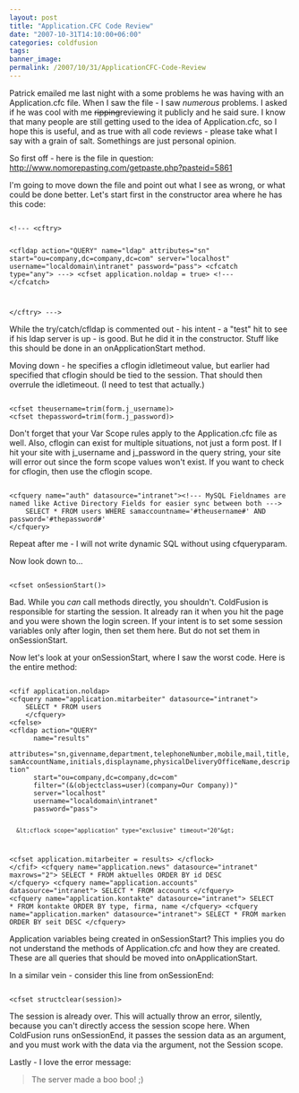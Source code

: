 ```yaml
---
layout: post
title: "Application.CFC Code Review"
date: "2007-10-31T14:10:00+06:00"
categories: coldfusion 
tags: 
banner_image: 
permalink: /2007/10/31/ApplicationCFC-Code-Review
---
```


Patrick emailed me last night with a some problems he was having with an Application.cfc file. When I saw the file - I saw <i>numerous</i> problems. I asked if he was cool with me <strike>ripping</strike>reviewing it publicly and he said sure. I know that many people are still getting used to the idea of Application.cfc, so I hope this is useful, and as true with all code reviews - please take what I say with a grain of salt. Somethings are just personal opinion.
<!--more-->
So first off - here is the file in question: <a href="http://www.nomorepasting.com/getpaste.php?pasteid=5861">http://www.nomorepasting.com/getpaste.php?pasteid=5861</a>

I'm going to move down the file and point out what I see as wrong, or what could be done better. Let's start first in the constructor area where he has this code:

<code>
&lt;!--- &lt;cftry&gt;

  &lt;cfldap action="QUERY"
      name="ldap"
      attributes="sn"
      start="ou=company,dc=company,dc=com"
      server="localhost"
      username="localdomain\intranet"
      password="pass"&gt;
  &lt;cfcatch type="any"&gt; ---&gt;
  &lt;cfset application.noldap = true&gt;
 &lt;!--- &lt;/cfcatch&gt;

  &lt;/cftry&gt; ---&gt;
</code>

While the try/catch/cfldap is commented out - his intent - a "test" hit to see if his ldap server is up - is good. But he did it in the constructor. Stuff like this should be done in an onApplicationStart method.

Moving down - he specifies a cflogin idletimeout value, but earlier had specified that cflogin should be tied to the session. That should then overrule the idletimeout. (I need to test that actually.) 

<code>
&lt;cfset theusername=trim(form.j_username)&gt;
&lt;cfset thepassword=trim(form.j_password)&gt;
</code>

Don't forget that your Var Scope rules apply to the Application.cfc file as well. Also, cflogin can exist for multiple situations, not just a form post. If I hit your site with j_username and j_password in the query string, your site will error out since the form scope values won't exist. If you want to check for cflogin, then use the cflogin scope. 

<code>
&lt;cfquery name="auth" datasource="intranet"&gt;&lt;!--- MySQL Fieldnames are named like Active Directory Fields for easier sync between both ---&gt;
    SELECT * FROM users WHERE samaccountname='#theusername#' AND password='#thepassword#'
&lt;/cfquery&gt;
</code>

Repeat after me - I will not write dynamic SQL without using cfqueryparam.

Now look down to...

<code>
&lt;cfset onSessionStart()&gt;
</code>

Bad. While you <i>can</i> call methods directly, you shouldn't. ColdFusion is responsible for starting the session. It already ran it when you hit the page and you were shown the login screen. If your intent is to set some session variables only after login, then set them here. But do not set them in onSessionStart.

Now let's look at your onSessionStart, where I saw the worst code. Here is the entire method:

<code>
&lt;cfif application.noldap&gt;
&lt;cfquery name="application.mitarbeiter" datasource="intranet"&gt;
    SELECT * FROM users
    &lt;/cfquery&gt;
&lt;cfelse&gt;
&lt;cfldap action="QUERY"
      name="results"
      attributes="sn,givenname,department,telephoneNumber,mobile,mail,title,samAccountName,initials,displayname,physicalDeliveryOfficeName,description"
      start="ou=company,dc=company,dc=com"
      filter="(&(objectclass=user)(company=Our Company))"
      server="localhost"
      username="localdomain\intranet"
      password="pass"&gt;
 
      &lt;cflock scope="application" type="exclusive" timeout="20"&gt;
&lt;cfset application.mitarbeiter = results&gt;
&lt;/cflock&gt;
&lt;/cfif&gt;
&lt;cfquery name="application.news" datasource="intranet" maxrows="2"&gt;
SELECT * FROM aktuelles ORDER BY id DESC
&lt;/cfquery&gt;
&lt;cfquery name="application.accounts" datasource="intranet"&gt;
SELECT * FROM accounts
&lt;/cfquery&gt;
&lt;cfquery name="application.kontakte" datasource="intranet"&gt;
SELECT * FROM kontakte ORDER BY type, firma, name
&lt;/cfquery&gt;
&lt;cfquery name="application.marken" datasource="intranet"&gt;
SELECT * FROM marken ORDER BY seit DESC
&lt;/cfquery&gt;
</code>

Application variables being created in onSessionStart? This implies you do not understand the methods of Application.cfc and how they are created. These are all queries that should be moved into onApplicationStart.

In a similar vein - consider this line from onSessionEnd:

<code>
&lt;cfset structclear(session)&gt;
</code>

The session is already over. This will actually throw an error, silently, because you can't directly access the session scope here. When ColdFusion runs onSessionEnd, it passes the session data as an argument, and you must work with the data via the argument, not the Session scope.

Lastly - I love the error message:

<blockquote>
<p>
The server made a boo boo! ;)
</p>
</blockquote>